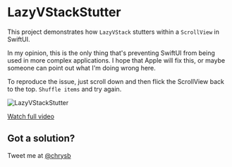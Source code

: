 
# LazyVStackStutter
This project demonstrates how `LazyVStack` stutters within a `ScrollView` in SwiftUI.

In my opinion, this is the only thing that's preventing SwiftUI from being used in more complex applications. I hope that Apple will fix this, or maybe someone can point out what I'm doing wrong here.

To reproduce the issue, just scroll down and then flick the ScrollView back to the top. `Shuffle items` and try again.

![LazyVStackStutter](https://user-images.githubusercontent.com/120388/126373824-a6b9214e-4515-4f46-934c-24f78881c606.gif)

[Watch full video](https://www.youtube.com/watch?v=_xT89lZcUAc)

## Got a solution?
Tweet me at [@chrysb](https://twitter.com/chrysb)
